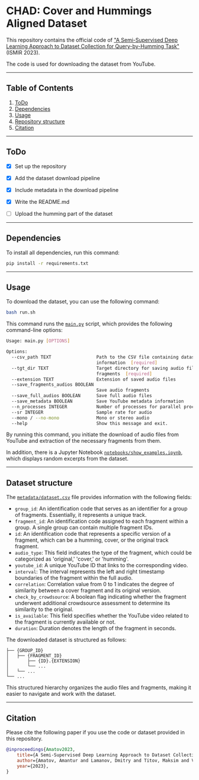 # CHAD: Cover and Hummings Aligned Dataset

This repository contains the official code of ["A Semi-Supervised Deep Learning Approach to Dataset Collection for Query-by-Humming Task"]() (ISMIR 2023).

The code is used for downloading the dataset from YouTube.

---
## Table of Contents

1. [ToDo](#todo)
1. [Dependencies](#dependencies)
3. [Usage](#usage)
4. [Repository structure](#structure)
5. [Citation](#cite)

---

<a name="todo"/>

## ToDo
- [x] Set up the repository
- [x] Add the dataset download pipeline
- [x] Include metadata in the download pipeline
- [x] Write the README.md
- [ ] Upload the humming part of the dataset


---

<a name="dependencies"/>

## Dependencies

To install all dependencies, run this command:
```bash
pip install -r requirements.txt
```

---
<a name="usage"/>

## Usage
To download the dataset, you can use the following command:
```bash
bash run.sh
```
This command runs the [`main.py`](src/main.py) script, which provides the following command-line options:
```bash
Usage: main.py [OPTIONS]

Options:
  --csv_path TEXT                 Path to the CSV file containing dataset
                                  information  [required]
  --tgt_dir TEXT                  Target directory for saving audio files and
                                  fragments  [required]
  --extension TEXT                Extension of saved audio files
  --save_fragments_audios BOOLEAN
                                  Save audio fragments
  --save_full_audios BOOLEAN      Save full audio files
  --save_metadata BOOLEAN         Save YouTube metadata information
  --n_processes INTEGER           Number of processes for parallel processing
  --sr INTEGER                    Sample rate for audio
  --mono / --no-mono              Mono or stereo audio
  --help                          Show this message and exit.
```
By running this command, you initiate the download of audio files from YouTube and extraction of the necessary fragments from them.

In addition, there is a Jupyter Notebook [`notebooks/show_examples.ipynb`](notebooks/show_examples.ipynb), which displays random excerpts from the dataset.

---
<a name="structure"/>

## Dataset structure
The [`metadata/dataset.csv`](metadata/dataset.csv) file provides information with the following fields:
- `group_id`: An identification code that serves as an identifier for a group of fragments. Essentially, it represents a unique track.
- `fragment_id`: An identification code assigned to each fragment within a group. A single group can contain multiple fragment IDs.
- `id`: An identification code that represents a specific version of a fragment, which can be a humming, cover, or the original track fragment.
- `audio_type`: This field indicates the type of the fragment, which could be categorized as 'original,' 'cover,' or 'humming'.
- `youtube_id`: A unique YouTube ID that links to the corresponding video.
- `interval`: The interval represents the left and right timestamp boundaries of the fragment within the full audio.
- `correlation`: Correlation value from 0 to 1 indicates the degree of similarity between a cover fragment and its original version.
- `check_by_crowdsource`: A boolean flag indicating whether the fragment underwent additional crowdsource assessment to determine its similarity to the original.
- `is_available`: This field specifies whether the YouTube video related to the fragment is currently available or not.
- `duration`: Duration denotes the length of the fragment in seconds.

The downloaded dataset is structured as follows:
```
├── {GROUP_ID}             
│   ├── {FRAGMENT_ID}        
│       ├── {ID}.{EXTENSION}
│       └── ...
│   └── ...
└── ...
```
This structured hierarchy organizes the audio files and fragments, making it easier to navigate and work with the dataset.

---
<a name="cite"/>

## Citation
Please cite the following paper if you use the code or dataset provided in this repository.

```bibtex
@inproceedings{Amatov2023,
    title={A Semi-Supervised Deep Learning Approach to Dataset Collection for Query-by-Humming Task},
    author={Amatov, Amantur and Lamanov, Dmitry and Titov, Maksim and Vovk, Ivan and Makarov, Ilya and Kudinov, Mikhail},
    year={2023},
}
```



